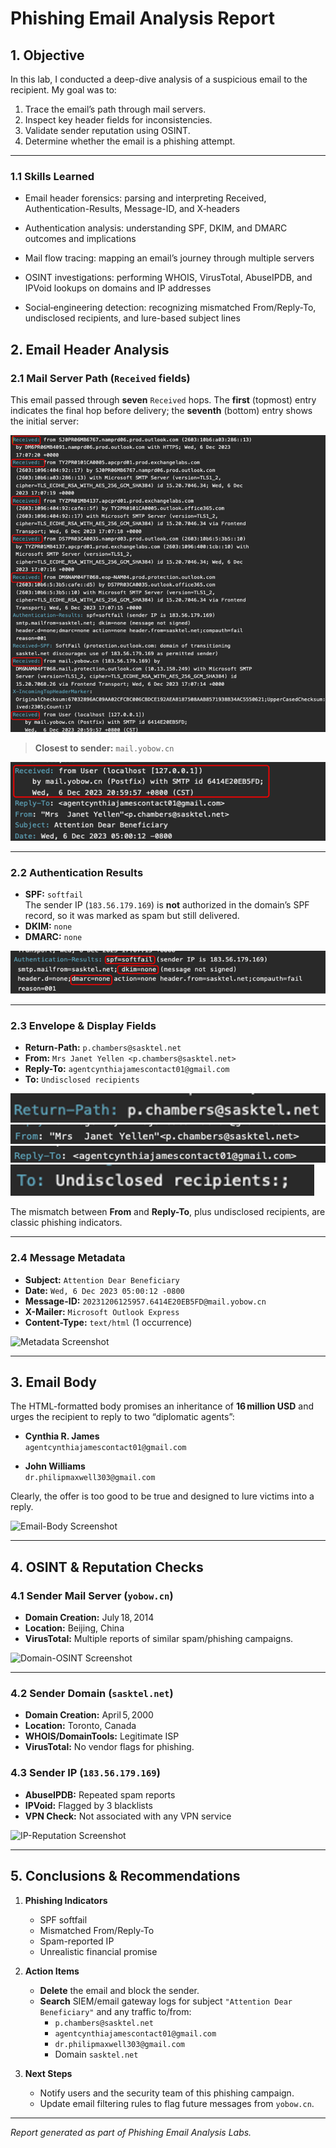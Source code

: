 # Phishing Email Analysis Report

## 1. Objective

In this lab, I conducted a deep-dive analysis of a suspicious email to the recipient. My goal was to:

1. Trace the email’s path through mail servers.  
2. Inspect key header fields for inconsistencies.  
3. Validate sender reputation using OSINT.  
4. Determine whether the email is a phishing attempt.

---

### 1.1 Skills Learned

- Email header forensics: parsing and interpreting Received, Authentication-Results, Message-ID, and X‑headers

- Authentication analysis: understanding SPF, DKIM, and DMARC outcomes and implications

- Mail flow tracing: mapping an email’s journey through multiple servers

- OSINT investigations: performing WHOIS, VirusTotal, AbuseIPDB, and IPVoid lookups on domains and IP addresses

- Social‑engineering detection: recognizing mismatched From/Reply-To, undisclosed recipients, and lure-based subject lines

## 2. Email Header Analysis

### 2.1 Mail Server Path (`Received` fields)

This email passed through **seven** `Received` hops. The **first** (topmost) entry indicates the final hop before delivery; the **seventh** (bottom) entry shows the initial server:

![Received Fields Screenshot](images/recieved.png)

> **Closest to sender:** `mail.yobow.cn`

![Received Fields Screenshot](images/recievedclosest.png)


---

### 2.2 Authentication Results

- **SPF:** `softfail`  
  The sender IP (`183.56.179.169`) is **not** authorized in the domain’s SPF record, so it was marked as spam but still delivered.  
- **DKIM:** `none`  
- **DMARC:** `none`  

![Authentication-Results Screenshot](images/auth.png)

---

### 2.3 Envelope & Display Fields

- **Return-Path:** `p.chambers@sasktel.net`  
- **From:** `Mrs Janet Yellen <p.chambers@sasktel.net>`  
- **Reply-To:** `agentcynthiajamescontact01@gmail.com`  
- **To:** `Undisclosed recipients`  


![Return-Path Screenshot](images/returnpath.png)
![From Screenshot](images/from.png)
![Reply-To Screenshot](images/replyto.png)
![To Screenshot](images/to.png)

The mismatch between **From** and **Reply-To**, plus undisclosed recipients, are classic phishing indicators.

---

### 2.4 Message Metadata

- **Subject:** `Attention Dear Beneficiary`  
- **Date:** `Wed, 6 Dec 2023 05:00:12 -0800`  
- **Message-ID:** `20231206125957.6414E20EB5FD@mail.yobow.cn`  
- **X-Mailer:** `Microsoft Outlook Express`  
- **Content-Type:** `text/html` (1 occurrence)

![Metadata Screenshot](path/to/screenshot4.png)

---

## 3. Email Body

The HTML-formatted body promises an inheritance of **16 million USD** and urges the recipient to reply to two “diplomatic agents”:

- **Cynthia R. James**  
  `agentcynthiajamescontact01@gmail.com`

- **John Williams**  
  `dr.philipmaxwell303@gmail.com`

Clearly, the offer is too good to be true and designed to lure victims into a reply.

![Email-Body Screenshot](path/to/screenshot5.png)

---

## 4. OSINT & Reputation Checks

### 4.1 Sender Mail Server (`yobow.cn`)

- **Domain Creation:** July 18, 2014  
- **Location:** Beijing, China  
- **VirusTotal:** Multiple reports of similar spam/phishing campaigns.

![Domain-OSINT Screenshot](path/to/screenshot6.png)

---

### 4.2 Sender Domain (`sasktel.net`)

- **Domain Creation:** April 5, 2000  
- **Location:** Toronto, Canada  
- **WHOIS/DomainTools:** Legitimate ISP  
- **VirusTotal:** No vendor flags for phishing.

### 4.3 Sender IP (`183.56.179.169`)

- **AbuseIPDB:** Repeated spam reports  
- **IPVoid:** Flagged by 3 blacklists  
- **VPN Check:** Not associated with any VPN service  

![IP-Reputation Screenshot](path/to/screenshot7.png)

---

## 5. Conclusions & Recommendations

1. **Phishing Indicators**  
   - SPF softfail  
   - Mismatched From/Reply-To  
   - Spam-reported IP  
   - Unrealistic financial promise  

2. **Action Items**  
   - **Delete** the email and block the sender.  
   - **Search** SIEM/email gateway logs for subject `"Attention Dear Beneficiary"` and any traffic to/from:
     - `p.chambers@sasktel.net`  
     - `agentcynthiajamescontact01@gmail.com`  
     - `dr.philipmaxwell303@gmail.com`  
     - Domain `sasktel.net`

3. **Next Steps**  
   - Notify users and the security team of this phishing campaign.  
   - Update email filtering rules to flag future messages from `yobow.cn`.  

---

*Report generated as part of Phishing Email Analysis Labs.*  
